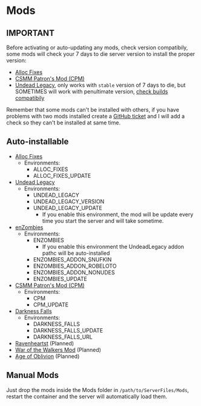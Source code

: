 # Mods

## IMPORTANT

Before activating or auto-updating any mods, check version compatibily, some mods will check your 7 days to die server version to install the proper version:

- [Alloc Fixes](https://7dtd.illy.bz/wiki/Server%20fixes)
- [CSMM Patron's Mod (CPM)](https://docs.csmm.app/en/cpm/)
- [Undead Legacy](https://ul.subquake.com/), only works with `stable` version of 7 days to die, but SOMETIMES will work with penultimate version, [check builds compatibily](https://ul.subquake.com/download)

Remember that some mods can't be installed with others, if you have problems with two mods installed create a [GitHub ticket](https://github.com/vinanrra/Docker-7DaysToDie/issues) and I will add a check so they can't be installed at same time.

## Auto-installable

- [Alloc Fixes](https://7dtd.illy.bz/wiki/Server%20fixes)
  - Environments:
    - ALLOC_FIXES
    - ALLOC_FIXES_UPDATE
- [Undead Legacy](https://ul.subquake.com/)
  - Environments:
    - UNDEAD_LEGACY
    - UNDEAD_LEGACY_VERSION
    - UNDEAD_LEGACY_UPDATE
      - If you enable this environment, the mod will be update every time you start the server and will take sometime.
- [enZombies](https://community.7daystodie.com/topic/24594-enzombies-more-zombie-variations/)
  - Environments:
    - ENZOMBIES
      - If you enable this environment the UndeadLegacy addon pathc will be auto-installed
    - ENZOMBIES_ADDON_SNUFKIN
    - ENZOMBIES_ADDON_ROBELOTO
    - ENZOMBIES_ADDON_NONUDES
    - ENZOMBIES_UPDATE
- [CSMM Patron's Mod (CPM)](https://docs.csmm.app/en/cpm/)
  - Environments:
    - CPM
    - CPM_UPDATE
- [Darkness Falls](https://community.7daystodie.com/topic/4941-darkness-falls-they-mostly-come-out-at-night/)
  - Environments:
    - DARKNESS_FALLS
    - DARKNESS_FALLS_UPDATE
    - DARKNESS_FALLS_URL
- [Ravenheartst](https://community.7daystodie.com/topic/4508-ravenhearst-mod/) (Planned)
- [War of the Walkers Mod](https://community.7daystodie.com/topic/4098-war-of-the-walkers-mod/) (Planned)
- [Age of Oblivion](https://community.7daystodie.com/topic/23943-age-of-oblivion-alpha-401-a20/) (Planned)

## Manual Mods

Just drop the mods inside the Mods folder in `/path/to/ServerFiles/Mods`, restart the container and the server will automatically load them.
